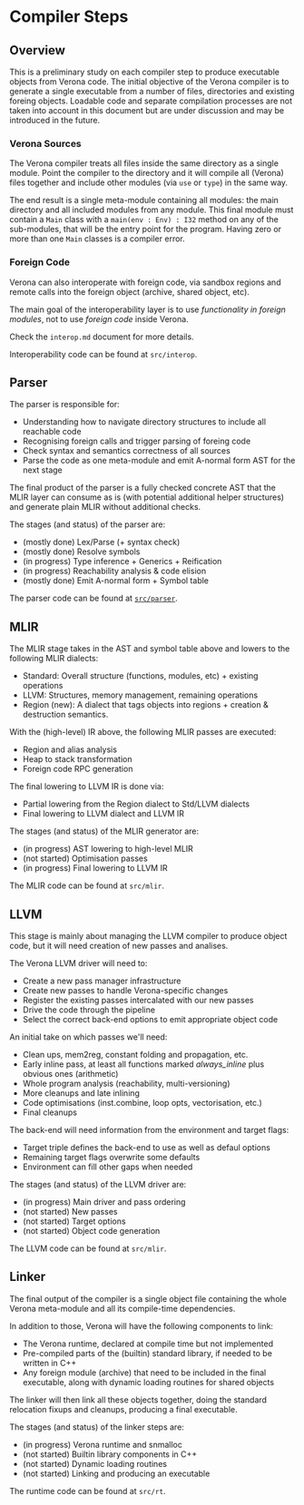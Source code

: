 # Compiler Steps

## Overview

This is a preliminary study on each compiler step to produce executable objects from Verona code.
The initial objective of the Verona compiler is to generate a single executable from a number of files, directories and existing foreing objects.
Loadable code and separate compilation processes are not taken into account in this document but are under discussion and may be introduced in the future.

### Verona Sources

The Verona compiler treats all files inside the same directory as a single module.
Point the compiler to the directory and it will compile all (Verona) files together and include other modules (via `use` or `type`) in the same way.

The end result is a single meta-module containing all modules: the main directory and all included modules from any module.
This final module must contain a `Main` class with a `main(env : Env) : I32` method on any of the sub-modules, that will be the entry point for the program.
Having zero or more than one `Main` classes is a compiler error.

### Foreign Code

Verona can also interoperate with foreign code, via sandbox regions and remote calls into the foreign object (archive, shared object, etc).

The main goal of the interoperability layer is to use _functionality in foreign modules_, not to use _foreign code_ inside Verona.

Check the `interop.md` document for more details.

Interoperability code can be found at `src/interop`.

## Parser

The parser is responsible for:
* Understanding how to navigate directory structures to include all reachable code
* Recognising foreign calls and trigger parsing of foreing code
* Check syntax and semantics correctness of all sources
* Parse the code as one meta-module and emit A-normal form AST for the next stage

The final product of the parser is a fully checked concrete AST that the MLIR layer can consume as is (with potential additional helper structures) and generate plain MLIR without additional checks.

The stages (and status) of the parser are:
* (mostly done) Lex/Parse (+ syntax check)
* (mostly done) Resolve symbols
* (in progress) Type inference + Generics + Reification
* (in progress) Reachability analysis & code elision
* (mostly done) Emit A-normal form + Symbol table

The parser code can be found at [`src/parser`](../../src/parser).

## MLIR

The MLIR stage takes in the AST and symbol table above and lowers to the following MLIR dialects:
* Standard: Overall structure (functions, modules, etc) + existing operations
* LLVM: Structures, memory management, remaining operations
* Region (new): A dialect that tags objects into regions + creation & destruction semantics.

With the (high-level) IR above, the following MLIR passes are executed:
* Region and alias analysis
* Heap to stack transformation
* Foreign code RPC generation

The final lowering to LLVM IR is done via:
* Partial lowering from the Region dialect to Std/LLVM dialects
* Final lowering to LLVM dialect and LLVM IR

The stages (and status) of the MLIR generator are:
* (in progress) AST lowering to high-level MLIR
* (not started) Optimisation passes
* (in progress) Final lowering to LLVM IR

The MLIR code can be found at `src/mlir`.

## LLVM

This stage is mainly about managing the LLVM compiler to produce object code, but it will need creation of new passes and analises.

The Verona LLVM driver will need to:
* Create a new pass manager infrastructure
* Create new passes to handle Verona-specific changes
* Register the existing passes intercalated with our new passes
* Drive the code through the pipeline
* Select the correct back-end options to emit appropriate object code

An initial take on which passes we'll need:
* Clean ups, mem2reg, constant folding and propagation, etc.
* Early inline pass, at least all functions marked *always_inline* plus obvious ones (arithmetic)
* Whole program analysis (reachability, multi-versioning)
* More cleanups and late inlining
* Code optimisations (inst.combine, loop opts, vectorisation, etc.)
* Final cleanups

The back-end will need information from the environment and target flags:
* Target triple defines the back-end to use as well as defaul options
* Remaining target flags overwrite some defaults
* Environment can fill other gaps when needed

The stages (and status) of the LLVM driver are:
* (in progress) Main driver and pass ordering
* (not started) New passes
* (not started) Target options
* (not started) Object code generation

The LLVM code can be found at `src/mlir`.

## Linker

The final output of the compiler is a single object file containing the whole Verona meta-module and all its compile-time dependencies.

In addition to those, Verona will have the following components to link:
* The Verona runtime, declared at compile time but not implemented
* Pre-compiled parts of the (builtin) standard library, if needed to be written in C++
* Any foreign module (archive) that need to be included in the final executable, along with dynamic loading routines for shared objects

The linker will then link all these objects together, doing the standard relocation fixups and cleanups, producing a final executable.

The stages (and status) of the linker steps are:
* (in progress) Verona runtime and snmalloc
* (not started) Builtin library components in C++
* (not started) Dynamic loading routines
* (not started) Linking and producing an executable

The runtime code can be found at `src/rt`.
